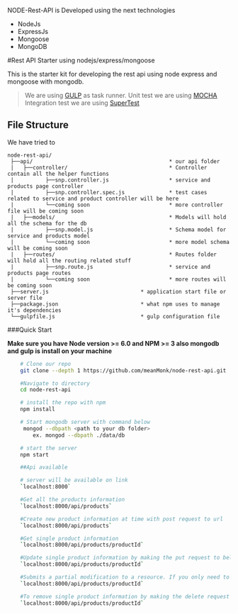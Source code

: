 
NODE-Rest-API is Developed using the next technologies
* NodeJs
* ExpressJs
* Mongoose
* MongoDB

#Rest API Starter using nodejs/express/mongoose

This is the starter kit for developing the rest api using node express and mongoose with mongodb.
> We are using [GULP](https://gulpjs.com/)  as task runner.
> Unit test we are using [MOCHA](https://mochajs.org/)
> Integration test we are using [SuperTest](https://www.npmjs.com/package/supertest)

## File Structure
We have tried to

```
node-rest-api/
 ├──api/                                           * our api folder
 |   ├──controller/                                * Controller contain all the helper functions
 |          ├──snp.controller.js                   * service and products page controller
 |          ├──snp.controller.spec.js              * test cases related to service and product controller will be here
 |          └──coming soon                         * more controller file will be coming soon
 |   ├──models/                                    * Models will hold all the schema for the db
 |          ├──snp.model.js                        * Schema model for service and products model
 |          └──coming soon                         * more model schema will be coming soon
 |   ├──routes/                                    * Routes folder will hold all the routing related stuff
 |          ├──snp.route.js                        * service and products page routes
 |          └──coming soon                         * more routes will be coming soon
 ├──server.js                             * application start file or server file
 ├──package.json                          * what npm uses to manage it's dependencies
 └──gulpfile.js                           * gulp configuration file

```


###Quick Start

**Make sure you have Node version >= 6.0 and NPM >= 3 also mongodb  and gulp is install on your machine**

```bash
    # Clone our repo
    git clone --depth 1 https://github.com/meanMonk/node-rest-api.git

    #Navigate to directory
    cd node-rest-api

    # install the repo with npm
    npm install

    # Start mongodb server with command below
     mongod --dbpath <path to your db folder>
        ex. mongod --dbpath ./data/db

    # start the server
    npm start

    ##Api available

    # server will be available on link
    `localhost:8000`

    #Get all the products information
    `localhost:8000/api/products`

    #Create new product information at time with post request to url
    `localhost:8000/api/products`

    #Get single product information
    `localhost:8000/api/products/productId`

    #Update single product information by making the put request to below link
    `localhost:8000/api/products/productId`

    #Submits a partial modification to a resource. If you only need to update one field for the resource you may want to use the PATCH method with link below
    `localhost:8000/api/products/productId`

    #To remove single product information by making the delete request to below link
    `localhost:8000/api/products/productId`

```

